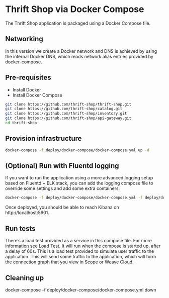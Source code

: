 # Thrift Shop via Docker Compose
The Thrift Shop application is packaged using a Docker Compose file.

## Networking
In this version we create a Docker network and DNS is achieved by using the internal Docker DNS, which reads network alias entries provided by docker-compose.

## Pre-requisites
* Install Docker
* Install Docker Compose

```sh
git clone https://github.com/thrift-shop/thrift-shop.git
git clone https://github.com/thrift-shop/catalog.git
git clone https://github.com/thrift-shop/inventory.git
git clone https://github.com/thrift-shop/api-gateway.git
cd thrift-shop
```

## Provision infrastructure

```sh
docker-compose -f deploy/docker-compose/docker-compose.yml up -d
```

## (Optional) Run with Fluentd logging

If you want to run the application using a more advanced logging setup based on Fluentd + ELK stack, you can add the logging compose file to override some settings and add some extra containers:

```sh
docker-compose -f deploy/docker-compose/docker-compose.yml -f deploy/docker-compose/docker-compose.logging.yml up -d
```
Once deployed, you should be able to reach Kibana on http://localhost:5601.

## Run tests
There’s a load test provided as a service in this compose file. For more information see Load Test. It will run when the compose is started up, after a delay of 60s. This is a load test provided to simulate user traffic to the application. This will send some traffic to the application, which will form the connection graph that you view in Scope or Weave Cloud.

## Cleaning up
docker-compose -f deploy/docker-compose/docker-compose.yml down
